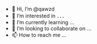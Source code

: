 - 👋 Hi, I’m @qawzd
- 👀 I’m interested in ．．．
- 🌱 I’m currently learning ...
- 💞️ I’m looking to collaborate on ...
- 📫 How to reach me ...

<!---
qawzd/qawzd is a ✨ special ✨ repository because its `README.md` (this file) appears on your GitHub profile.
You can click the Preview link to take a look at your changes.
--->
